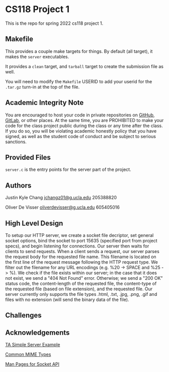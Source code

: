 # CS118 Project 1

This is the repo for spring 2022 cs118 project 1.

## Makefile

This provides a couple make targets for things.
By default (all target), it makes the `server` executables.

It provides a `clean` target, and `tarball` target to create the submission file as well.

You will need to modify the `Makefile` USERID to add your userid for the `.tar.gz` turn-in at the top of the file.

## Academic Integrity Note

You are encouraged to host your code in private repositories on [GitHub](https://github.com/), [GitLab](https://gitlab.com), or other places.  At the same time, you are PROHIBITED to make your code for the class project public during the class or any time after the class.  If you do so, you will be violating academic honestly policy that you have signed, as well as the student code of conduct and be subject to serious sanctions.

## Provided Files

`server.c` is the entry points for the server part of the project.

## Authors

Justin Kyle Chang
jchangz01@g.ucla.edu
205388820

Oliver De Visser
oliverdevisser@g.ucla.edu
605405016

## High Level Design

To setup our HTTP server, we create a socket file decriptor, set general socket options, bind the socket to port 15635 (specified port from project specs), and begin listening for connections. Our server then waits for clients to send requests. When a client sends a request, our server parses the request body for the requested file name. This filename is located on the first line of the request message following the HTTP request type. We filter out the filename for any URL encodings (e.g. %20 -> SPACE and %25 -> %). We check if the file exists within our server; in the case that it does not exist, we send a "404 Not Found" error. Otherwise; we send a "200 OK" status code, the content-length of the requested file, the content-type of the requested file (based on file extension), and the requested file. Our server currently only supports the file types .html, .txt, .jpg, .png, .gif and files with no extension (will send the binary data of the file). 

## Challenges

## Acknowledgements

[TA Simple Server Example](https://github.com/ZhaoweiTan/CS118-S22-Dis1B/blob/main/week1/simple-server-client/server.c)

[Common MIME Types](https://developer.mozilla.org/en-US/docs/Web/HTTP/Basics_of_HTTP/MIME_types/Common_types)

[Man Pages for Socket API](https://man7.org/linux/man-pages/index.html)
